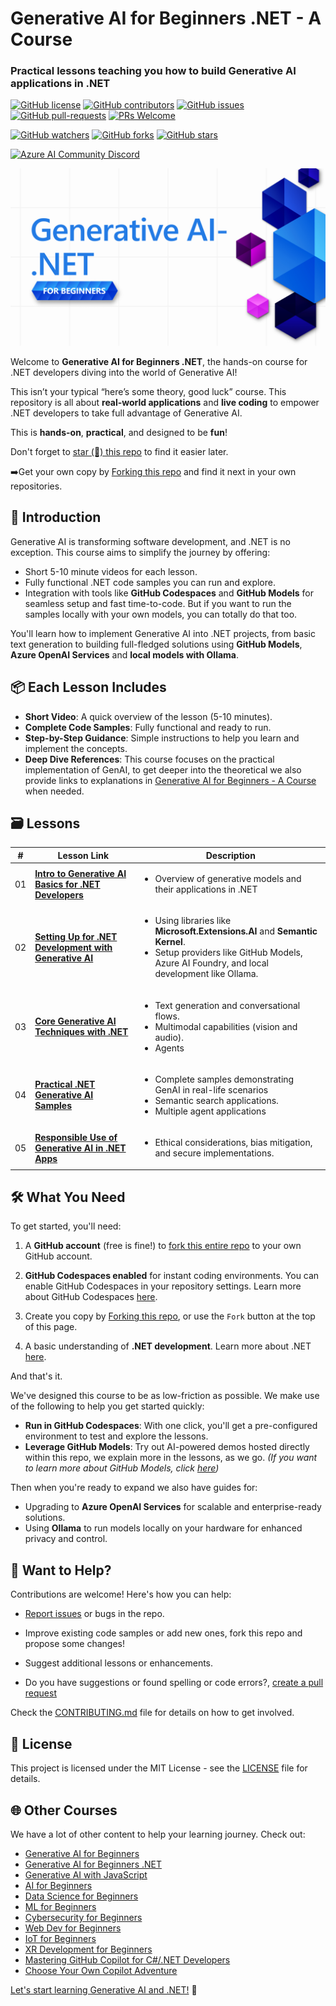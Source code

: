 # Generative AI for Beginners .NET - A Course

### Practical lessons teaching you how to build Generative AI applications in .NET

[![GitHub license](https://img.shields.io/github/license/microsoft/Generative-AI-For-beginners-dotnet.svg)](https://github.com/microsoft/Generative-AI-for-beginners-dotnet/blob/main/LICENSE)
[![GitHub contributors](https://img.shields.io/github/contributors/microsoft/Generative-AI-For-Beginners-Dotnet.svg)](https://github.com/microsoft/Generative-AI-For-Beginners-Dotnet/graphs/contributors/)
[![GitHub issues](https://img.shields.io/github/issues/microsoft/Generative-AI-For-Beginners-Dotnet.svg)](https://github.com/microsoft/Generative-AI-For-Beginners-Dotnet/issues/)
[![GitHub pull-requests](https://img.shields.io/github/issues-pr/microsoft/Generative-AI-For-Beginners-Dotnet.svg)](https://github.com/microsoft/Generative-AI-For-Beginners-Dotnet/pulls/)
[![PRs Welcome](https://img.shields.io/badge/PRs-welcome-brightgreen.svg?style=flat-square)](http://makeapullrequest.com)

[![GitHub watchers](https://img.shields.io/github/watchers/microsoft/Generative-AI-For-Beginners-Dotnet.svg?style=social&label=Watch)](https://github.com/microsoft/Generative-AI-For-Beginners-Dotnet/watchers/)
[![GitHub forks](https://img.shields.io/github/forks/microsoft/Generative-AI-For-Beginners-Dotnet.svg?style=social&label=Fork)](https://github.com/microsoft/Generative-AI-For-Beginners-Dotnet/network/)
[![GitHub stars](https://img.shields.io/github/stars/microsoft/Generative-AI-For-Beginners-Dotnet.svg?style=social&label=Star)](https://github.com/microsoft/Generative-AI-For-Beginners-Dotnet/stargazers/)

[![Azure AI Community Discord](https://dcbadge.vercel.app/api/server/ByRwuEEgH4)](https://discord.com/invite/ByRwuEEgH4)

![Generative AI for Beginners .NET logo](./images/main-logo.jpg)

Welcome to **Generative AI for Beginners .NET**, the hands-on course for .NET developers diving into the world of Generative AI!

This isn’t your typical “here’s some theory, good luck” course. This repository is all about **real-world applications** and **live coding** to empower .NET developers to take full advantage of Generative AI.

This is **hands-on**, **practical**, and designed to be **fun**!

Don't forget to [star (🌟) this repo](https://docs.github.com/en/get-started/exploring-projects-on-github/saving-repositories-with-stars) to find it easier later. 

➡️Get your own copy by [Forking this repo](https://github.com/microsoft/Generative-AI-for-beginners-dotnet/fork) and find it next in your own repositories.

## 🚀 Introduction

Generative AI is transforming software development, and .NET is no exception. This course aims to simplify the journey by offering:

- Short 5-10 minute videos for each lesson.
- Fully functional .NET code samples you can run and explore.
- Integration with tools like **GitHub Codespaces** and **GitHub Models** for seamless setup and fast time-to-code. But if you want to run the samples locally with your own models, you can totally do that too.

You'll learn how to implement Generative AI into .NET projects, from basic text generation to building full-fledged solutions using **GitHub Models**, **Azure OpenAI Services** and **local models with Ollama**.

## 📦 Each Lesson Includes

- **Short Video**: A quick overview of the lesson (5-10 minutes).
- **Complete Code Samples**: Fully functional and ready to run.
- **Step-by-Step Guidance**: Simple instructions to help you learn and implement the concepts.
- **Deep Dive References**: This course focuses on the practical implementation of GenAI, to get deeper into the theoretical we also provide links to explanations in [Generative AI for Beginners - A Course](https://github.com/microsoft/generative-ai-for-beginners) when needed.

## 🗃️ Lessons

| #   | **Lesson Link** | **Description** |
| --- | --- | --- |
| 01  | [**Intro to Generative AI Basics for .NET Developers**](./01-IntroToGenAI/readme.md) | <ul><li>Overview of generative models and their applications in .NET</li></ul> |
| 02  | [**Setting Up for .NET Development with Generative AI**](./02-SetupDevEnvironment/readme.md) | <ul><li>Using libraries like **Microsoft.Extensions.AI** and **Semantic Kernel**.</li><li>Setup providers like GitHub Models, Azure AI Foundry, and local development like Ollama.</li></ul> |
| 03  | [**Core Generative AI Techniques with .NET**](./03-CoreGenerativeAITechniques/readme.md) | <ul><li>Text generation and conversational flows.</li><li> Multimodal capabilities (vision and audio).</li><li>Agents</li></ul> |
| 04  | [**Practical .NET Generative AI Samples**](./04-PracticalSamples/readme.md) | <ul><li>Complete samples demonstrating GenAI in real-life scenarios</li><li>Semantic search applications.</li><li>Multiple agent applications</li></ul> |
| 05  | [**Responsible Use of Generative AI in .NET Apps**](./05-ResponsibleGenAI/readme.md) | <ul><li>Ethical considerations, bias mitigation, and secure implementations.</li></ul> |


## 🛠️ What You Need

To get started, you'll need:

1. A **GitHub account** (free is fine!) to [fork this entire repo](https://github.com/microsoft/generative-ai-for-beginners-dotnet/fork) to your own GitHub account.

1. **GitHub Codespaces enabled** for instant coding environments. You can enable GitHub Codespaces in your repository settings. Learn more about GitHub Codespaces [here](https://docs.github.com/en/codespaces).

1. Create you copy by [Forking this repo](https://github.com/microsoft/Generative-AI-for-beginners-dotnet/fork), or use the `Fork` button at the top of this page.

1. A basic understanding of **.NET development**. Learn more about .NET [here](https://dotnet.microsoft.com/learn/dotnet/what-is-dotnet).

And that's it.

We've designed this course to be as low-friction as possible. We make use of the following to help you get started quickly:

- **Run in GitHub Codespaces**: With one click, you'll get a pre-configured environment to test and explore the lessons.
- **Leverage GitHub Models**: Try out AI-powered demos hosted directly within this repo, we explain more in the lessons, as we go. *(If you want to learn more about GitHub Models, click [here](https://docs.github.com/github-models))*

Then when you're ready to expand we also have guides for:

- Upgrading to **Azure OpenAI Services** for scalable and enterprise-ready solutions.
- Using **Ollama** to run models locally on your hardware for enhanced privacy and control.

## 🤝 Want to Help?

Contributions are welcome! Here's how you can help:

- [Report issues](https://github.com/microsoft/Generative-AI-for-beginners-dotnet/issues/new) or bugs in the repo.

- Improve existing code samples or add new ones, fork this repo and propose some changes!
- Suggest additional lessons or enhancements.
- Do you have suggestions or found spelling or code errors?, [create a pull request](https://github.com/microsoft/Generative-AI-for-beginners-dotnet/compare)

Check the [CONTRIBUTING.md](CONTRIBUTING.md) file for details on how to get involved.

## 📄 License

This project is licensed under the MIT License - see the [LICENSE](LICENSE) file for details.

## 🌐 Other Courses

We have a lot of other content to help your learning journey. Check out:

- [Generative AI for Beginners](https://aka.ms/genai-beginners)
- [Generative AI for Beginners .NET](https://github.com/microsoft/Generative-AI-for-beginners-dotnet)
- [Generative AI with JavaScript](https://github.com/microsoft/generative-ai-with-javascript)
- [AI for Beginners](https://aka.ms/ai-beginners)
- [Data Science for Beginners](https://aka.ms/datascience-beginners)
- [ML for Beginners](https://aka.ms/ml-beginners)
- [Cybersecurity for Beginners](https://github.com/microsoft/Security-101) 
- [Web Dev for Beginners](https://aka.ms/webdev-beginners)
- [IoT for Beginners](https://aka.ms/iot-beginners)
- [XR Development for Beginners](https://github.com/microsoft/xr-development-for-beginners)
- [Mastering GitHub Copilot for C#/.NET Developers](https://github.com/microsoft/mastering-github-copilot-for-dotnet-csharp-developers)
- [Choose Your Own Copilot Adventure](https://github.com/microsoft/CopilotAdventures)

[Let's start learning Generative AI and .NET!](02-SetupDevEnvironment/readme.md) 🚀
